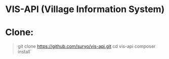 # VIS-API (Village Information System)

# Clone:

> git clone https://github.com/suryo/vis-api.git
> cd vis-api
> composer install`
